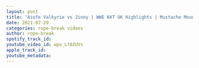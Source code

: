 ```yaml
---
layout: post
title: "Aiofe Valkyrie vs Jinny | WWE NXT UK Highlights | Mustache Mountain vs Symbiosis"
date: 2021-07-29
categories: rope-break videos
author: rope-break
spotify_track_id: 
youtube_video_id: wpo_Lt0ZUVs
apple_track_id: 
youtube_metadata: 
---
```

